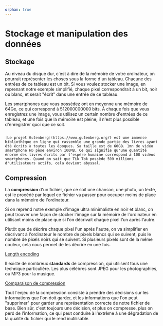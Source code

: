 ```yaml
---
orphan: true
---
```


# Stockage et manipulation des données

## Stockage

Au niveau du disque dur, c'est à dire de la mémoire de votre ordinateur, on pourrait représenter les choses sous la forme d'un tableau. Chacune des entrées de ce tableau est un bit. Si vous voulez stocker une image, en reprenant notre exemple simplifié, chaque pixel correspondrait à un bit, noir ou blanc, et serait "écrit" dans une entrée de ce tableau. 

Les smartphones que vous possédez ont en moyenne une mémoire de 64Go, ce qui correspond à 512000000000 bits. À chaque fois que vous enregistrez une image, vous utilisez un certain nombre d'entrées de ce tableau, et une fois que la mémoire est pleine, il n'est plus possible d'enregistrer quoi que ce soit. 

```{didyouknow}

[Le projet Gutenberg](https://www.gutenberg.org/) est une immense bibliothèque en ligne qui rassemble une grande partie des livres ayant été écrits à toutes les époques. Sa taille est de 60GB. 1mn de vidéo smartphone HD pèse environ 100MB. Ce qui signifie qu'une quantité énorme des livres écrits par l'espère humaine correspond à 100 vidéos smartphones. Quand on sait que Tik Tok possède 500 millions d'utilisateurs actifs, cela devient abyssal.
```

## Compression

La **compression** d'un fichier, que ce soit une chanson, une photo, un texte, est le procédé par lequel ce fichier va passer pour occuper moins de place dans la mémoire de l'ordinateur. 

Si on reprend notre exemple d'image ultra minimaliste en noir et blanc, on peut trouver une façon de stocker l'image sur la mémoire de l'ordinateur en utilisant moins de place que si l'on décrivait chaque pixel l'un après l'autre. 

Plutôt que de décrire chaque pixel l'un après l'autre, on va simplifier en décrivant à l'ordinateur le nombre de pixels blancs qui se suivent, puis le nombre de pixels noirs qui se suivent. Si plusieurs pixels sont de la même couleur, cela nous permet de les décrire en une fois. 

[Length encoding](https://www.csfieldguide.org.nz/en/interactives/run-length-encoding/)

Il existe de nombreux **standards** de compression, qui utilisent tous une technique particulière. Les plus célèbres sont JPEG pour les photographies, ou MP3 pour la musique. 

[Comparaison de compression](https://www.csfieldguide.org.nz/en/interactives/compression-comparer/)

Tout l'enjeu de la compression consiste à prendre des décisions sur les informations que l'on doit garder, et les informations que l'on peut "supprimer" pour garder une représentation correcte de notre fichier de base. Bien sûr, c'est toujours une décision, et plus on compresse, plus on perd de l'information, ce qui peut conduire à l'extrême à une dégradation de la qualité du fichier qui le rend inutilisable.


